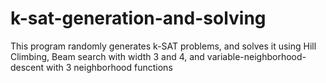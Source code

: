 # k-sat-generation-and-solving
This program randomly generates k-SAT problems, and solves it using Hill Climbing, Beam search with width 3 and 4, and variable-neighborhood-descent with 3 neighborhood functions
